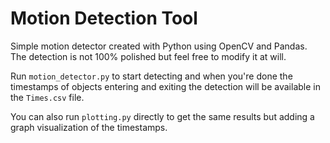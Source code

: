 # Motion Detection Tool

Simple motion detector created with Python using OpenCV and Pandas.
The detection is not 100% polished but feel free to modify it at will.

Run `motion_detector.py` to start detecting and when you're done the timestamps of objects entering and exiting the detection will be available in the `Times.csv` file.

You can also run `plotting.py` directly to get the same results but adding a graph visualization of the timestamps.